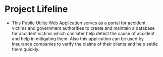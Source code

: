# Project Lifeline

- This Public Utility Web Application serves as a portal for accident victims and government authorities to create and maintain a database for accident victims which can later help detect the cause of accident and help in mitigating them. Also this application can be used by insurance companies to verify the claims of their clients and help settle them quickly.